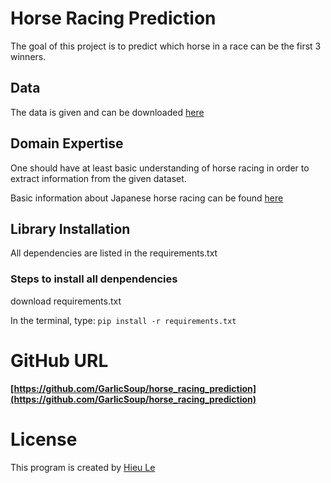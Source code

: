 # Horse Racing Prediction
The goal of this project is to predict which horse in a race can be the first 3 winners.

## Data
The data is given and can be downloaded [here](https://drive.google.com/file/u/2/d/18EdiC515lnr7NDKJK_EdELRCmk5t2z0T/view)

## Domain Expertise
One should have at least basic understanding of horse racing in order to extract information from the given dataset.

Basic information about Japanese horse racing can be found [here](http://japanracing.jp/en/racing/go_racing/guide/)

## Library Installation
All dependencies are listed in the requirements.txt

### Steps to install all denpendencies
download requirements.txt

In the terminal, type: 
`pip install -r requirements.txt`

# GitHub URL
**[https://github.com/GarlicSoup/horse_racing_prediction](https://github.com/GarlicSoup/horse_racing_prediction)**

# License
This program is created by [Hieu Le](https://github.com/GarlicSoup)
